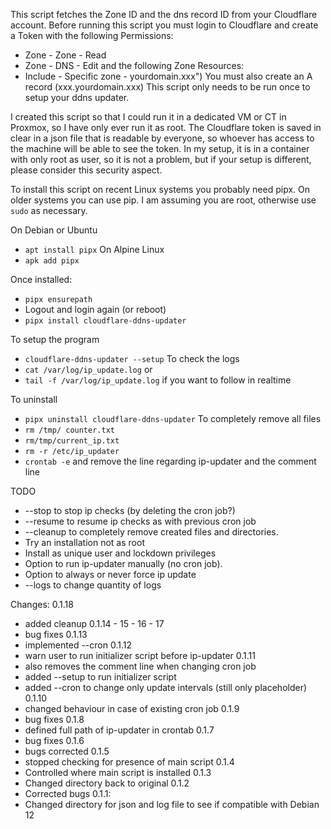 This script fetches the Zone ID and the dns record ID from your Cloudflare account. 
Before running this script you must login to Cloudflare and create a Token 
with the following Permissions:
- Zone - Zone - Read
- Zone - DNS - Edit
and the following Zone Resources:
- Include - Specific zone - yourdomain.xxx")
You must also create an A record (xxx.yourdomain.xxx)
This script only needs to be run once to setup your ddns updater.

I created this script so that I could run it in a dedicated VM or CT in Proxmox,
so I have only ever run it as root.
The Cloudflare token is saved in clear in a json file that is readable by everyone, 
so whoever has access to the machine will be able to see the token.
In my setup, it is in a container with only root as user, so it is not a problem, 
but if your setup is different, please consider this security aspect.


To install this script on recent Linux systems you probably need pipx. 
On older systems you can use pip.
I am assuming you are root, otherwise use `sudo` as necessary.

On Debian or Ubuntu
- `apt install pipx`
On Alpine Linux
- `apk add pipx`


Once installed:
- `pipx ensurepath`
- Logout and login again (or reboot)
- `pipx install cloudflare-ddns-updater`

To setup the program
- `cloudflare-ddns-updater --setup`
To check the logs
- `cat /var/log/ip_update.log`
or 
- `tail -f /var/log/ip_update.log` if you want to follow in realtime

To uninstall
- `pipx uninstall cloudflare-ddns-updater`
To completely remove all files
- `rm /tmp/ counter.txt`
- `rm/tmp/current_ip.txt`
- `rm -r /etc/ip_updater`
- `crontab -e` and remove the line regarding ip-updater and the comment line



TODO
- --stop to stop ip checks (by deleting the cron job?)
- --resume to resume ip checks as with previous cron job
- --cleanup to completely remove created files and directories.
- Try an installation not as root
- Install as unique user and lockdown privileges
- Option to run ip-updater manually (no cron job).
- Option to always or never force ip update
- --logs to change quantity of logs

Changes:
0.1.18
- added cleanup
0.1.14 - 15 - 16 - 17
- bug fixes
0.1.13
- implemented --cron
0.1.12
- warn user to run initializer script before ip-updater
0.1.11
- also removes the comment line when changing cron job
- added --setup to run initializer script
- added --cron to change only update intervals (still only placeholder)
0.1.10
- changed behaviour in case of existing cron job
0.1.9
- bug fixes
0.1.8
- defined full path of ip-updater in crontab
0.1.7
- bug fixes
0.1.6
- bugs corrected
0.1.5
- stopped checking for presence of main script
0.1.4
- Controlled where main script is installed
0.1.3
- Changed directory back to original
0.1.2
- Corrected bugs
0.1.1: 
- Changed directory for json and log file to see if compatible with Debian 12